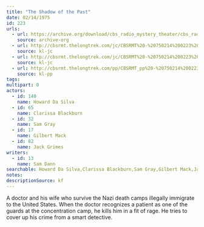 ```yaml
---
title: "The Shadow of the Past"
date: 02/14/1975
id: 223
urls: 
  - url: https://archive.org/download/cbs_radio_mystery_theater/cbs_radio_mystery_theater-0201-0250.zip/cbs_radio_mystery_theater-0201-0250%2Fcbsrmt_0223_the_shadow_of_the_past.mp3
    source: archive-org
  - url: http://cbsrmt.thelongtrek.com/jc/CBSRMT%20-%20750214%200223%20Shadow%20Of%20The%20Past%20vbr%20kb%20-intro_jc.mp3
    source: kl-jc
  - url: http://cbsrmt.thelongtrek.com/jc/CBSRMT%20-%20750214%200223%20Shadow%20Of%20The%20Past%20vbr%20oz_jc.mp3
    source: kl-jc
  - url: http://cbsrmt.thelongtrek.com/pp/CBSRMT_pp%20-%20750214%200223%20The%20Shadow%20of%20the%20Past.mp3
    source: kl-pp
tags: 
multipart: 0
actors:  
  - id: 140
    name: Howard Da Silva  
  - id: 65
    name: Clarissa Blackburn  
  - id: 32
    name: Sam Gray  
  - id: 17
    name: Gilbert Mack  
  - id: 82
    name: Jack Grimes
writers:  
  - id: 13
    name: Sam Dann
searchable: Howard Da Silva,Clarissa Blackburn,Sam Gray,Gilbert Mack,Jack Grimes Sam Dann
notes: 
descriptionSource: kf
---
```

A doctor and his wife who survive the Nazi death camps illegally immigrate to the United States. When the doctor recognizes a patient as one of the guards at the concentration camp, he kills him in a fit of rage. He tries to cover up his crime from a smart detective.